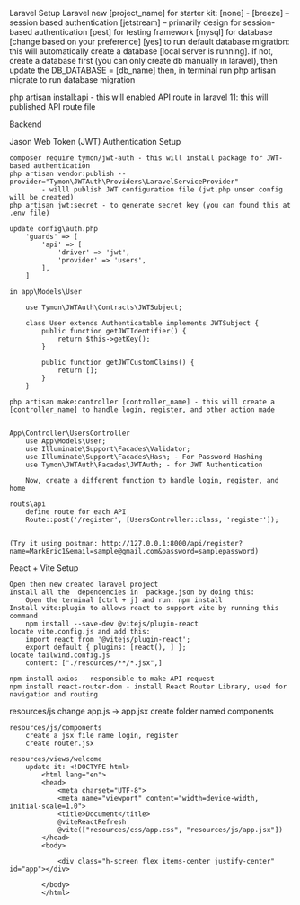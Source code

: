 Laravel Setup
Laravel new [project_name]
for starter kit: [none] -
[breeze] – session based authentication
[jetstream] – primarily design for session-based authentication
[pest] for testing framework
[mysql] for database [change based on your preference]
[yes] to run default database migration: this will automatically create a database [local server is running].
if not, create a database first (you can only create db manually in laravel),
then update the DB_DATABASE = [db_name]
then, in terminal run php artisan migrate to run database migration

php artisan install:api - this will enabled API route in laravel 11: this will published API route file

Backend

Jason Web Token (JWT) Authentication Setup

    composer require tymon/jwt-auth - this will install package for JWT-based authentication
    php artisan vendor:publish --provider="Tymon\JWTAuth\Providers\LaravelServiceProvider"
            - willl publish JWT configuration file (jwt.php unser config will be created)
    php artisan jwt:secret - to generate secret key (you can found this at .env file)

    update config\auth.php
        'guards' => [
            'api' => [
                'driver' => 'jwt',
                'provider' => 'users',
            ],
        ]

    in app\Models\User

        use Tymon\JWTAuth\Contracts\JWTSubject;

        class User extends Authenticatable implements JWTSubject {
            public function getJWTIdentifier() {
                return $this->getKey();
            }

            public function getJWTCustomClaims() {
                return [];
            }
        }

    php artisan make:controller [controller_name] - this will create a [controller_name] to handle login, register, and other action made


    App\Controller\UsersController
        use App\Models\User;
        use Illuminate\Support\Facades\Validator;
        use Illuminate\Support\Facades\Hash; - For Password Hashing
        use Tymon\JWTAuth\Facades\JWTAuth; - for JWT Authentication

        Now, create a different function to handle login, register, and home

    routs\api
        define route for each API
        Route::post('/register', [UsersController::class, 'register']);


    (Try it using postman: http://127.0.0.1:8000/api/register?name=MarkEric1&email=sample@gmail.com&password=samplepassword)

React + Vite Setup

    Open then new created laravel project
    Install all the  dependencies in  package.json by doing this:
    	Open the terminal [ctrl + j] and run: npm install
    Install vite:plugin to allows react to support vite by running this command
    	npm install --save-dev @vitejs/plugin-react
    locate vite.config.js and add this:
    	import react from '@vitejs/plugin-react';
    	export default { plugins: [react(), ] };
    locate tailwind.config.js
        content: ["./resources/**/*.jsx",]

    npm install axios - responsible to make API request
    npm install react-router-dom - install React Router Library, used for navigation and routing

resources/js
change app.js -> app.jsx
create folder named components

    resources/js/components
        create a jsx file name login, register
        create router.jsx

    resources/views/welcome
        update it: <!DOCTYPE html>
            <html lang="en">
            <head>
                <meta charset="UTF-8">
                <meta name="viewport" content="width=device-width, initial-scale=1.0">
                <title>Document</title>
                @viteReactRefresh
                @vite(["resources/css/app.css", "resources/js/app.jsx"])
            </head>
            <body>

                <div class="h-screen flex items-center justify-center" id="app"></div>

            </body>
            </html>
